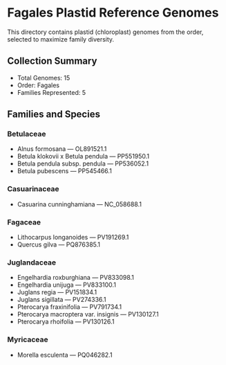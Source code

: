 # Fagales Plastid Reference Genomes

This directory contains plastid (chloroplast) genomes from the order, selected to maximize family diversity.

## Collection Summary

- Total Genomes: 15
- Order: Fagales
- Families Represented: 5

## Families and Species

### Betulaceae
- Alnus formosana — OL891521.1
- Betula klokovii x Betula pendula — PP551950.1
- Betula pendula subsp. pendula — PP536052.1
- Betula pubescens — PP545466.1

### Casuarinaceae
- Casuarina cunninghamiana — NC_058688.1

### Fagaceae
- Lithocarpus longanoides — PV191269.1
- Quercus gilva — PQ876385.1

### Juglandaceae
- Engelhardia roxburghiana — PV833098.1
- Engelhardia unijuga — PV833100.1
- Juglans regia — PV151834.1
- Juglans sigillata — PV274336.1
- Pterocarya fraxinifolia — PV791734.1
- Pterocarya macroptera var. insignis — PV130127.1
- Pterocarya rhoifolia — PV130126.1

### Myricaceae
- Morella esculenta — PQ046282.1

